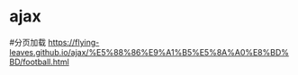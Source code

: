 # ajax
#分页加载 https://flying-leaves.github.io/ajax/%E5%88%86%E9%A1%B5%E5%8A%A0%E8%BD%BD/football.html

